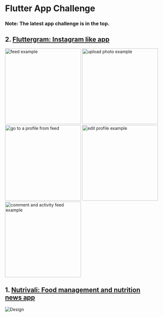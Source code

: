 # Flutter App Challenge

### Note: The latest app challenge is in the top.

## 2. [Fluttergram: Instagram like app](https://github.com/qani-ajdini/flutter-app-instagram-like-app-fluttergram)
<p>

<img src="https://user-images.githubusercontent.com/10066840/45931079-61844e00-bf36-11e8-80d5-e02f8123db59.gif" alt="feed example" width="250">
<img src="https://user-images.githubusercontent.com/10066840/45931292-153b0d00-bf3a-11e8-84f3-e9e9547d679b.gif" alt="upload photo example" width="250">
<img src="https://user-images.githubusercontent.com/10066840/45931289-0d7b6880-bf3a-11e8-8d4b-8e4086924a08.gif" alt="go to a profile from feed" width="250">
<img src="https://user-images.githubusercontent.com/10066840/45931293-166c3a00-bf3a-11e8-8d67-4d89dfeac18d.gif" alt="edit profile example" width="250">
<img src="https://user-images.githubusercontent.com/10066840/45931251-7e6e5080-bf39-11e8-857b-18e7709b0f0c.gif" alt="comment and activity feed example" width="250">

</p>

## 1. [Nutrivali: Food management and nutrition news app](https://github.com/qani-ajdini/flutter-app-nutrivali-food-management-and-nutrition-news)
![Design](https://github.com/qani-ajdini/flutter-app-nutrivali-food-management-and-nutrition-news/blob/master/docs/nutrivali.png)
